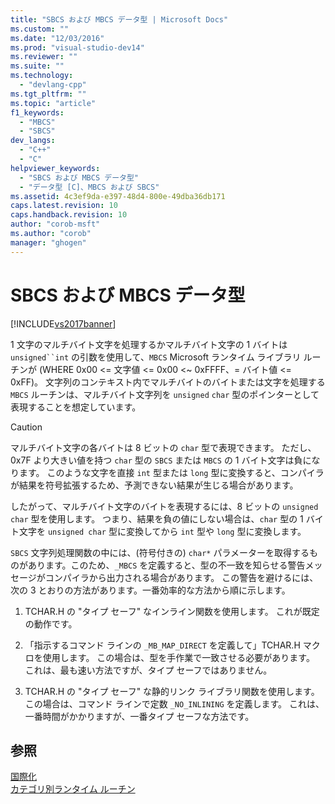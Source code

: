 ```yaml
---
title: "SBCS および MBCS データ型 | Microsoft Docs"
ms.custom: ""
ms.date: "12/03/2016"
ms.prod: "visual-studio-dev14"
ms.reviewer: ""
ms.suite: ""
ms.technology: 
  - "devlang-cpp"
ms.tgt_pltfrm: ""
ms.topic: "article"
f1_keywords: 
  - "MBCS"
  - "SBCS"
dev_langs: 
  - "C++"
  - "C"
helpviewer_keywords: 
  - "SBCS および MBCS データ型"
  - "データ型 [C]、MBCS および SBCS"
ms.assetid: 4c3ef9da-e397-48d4-800e-49dba36db171
caps.latest.revision: 10
caps.handback.revision: 10
author: "corob-msft"
ms.author: "corob"
manager: "ghogen"
---
```

# SBCS および MBCS データ型
[!INCLUDE[vs2017banner](../assembler/inline/includes/vs2017banner.md)]

1 文字のマルチバイト文字を処理するかマルチバイト文字の 1 バイトは `unsigned``int` の引数を使用して、`MBCS` Microsoft ランタイム ライブラリ ルーチンが \(WHERE 0x00 \<\= 文字値 \<\= 0x00 \<~ 0xFFFF、\= バイト値 \<\= 0xFF\)。  文字列のコンテキスト内でマルチバイトのバイトまたは文字を処理する `MBCS` ルーチンは、マルチバイト文字列を `unsigned` `char` 型のポインターとして表現することを想定しています。  
  
> [!CAUTION]
>  マルチバイト文字の各バイトは 8 ビットの `char` 型で表現できます。  ただし、0x7F より大きい値を持つ `char` 型の `SBCS` または `MBCS` の 1 バイト文字は負になります。  このような文字を直接 `int` 型または `long` 型に変換すると、コンパイラが結果を符号拡張するため、予測できない結果が生じる場合があります。  
  
 したがって、マルチバイト文字のバイトを表現するには、8 ビットの `unsigned char` 型を使用します。  つまり、結果を負の値にしない場合は、`char` 型の 1 バイト文字を `unsigned char` 型に変換してから `int` 型や `long` 型に変換します。  
  
 `SBCS` 文字列処理関数の中には、\(符号付きの\) `char*` パラメーターを取得するものがあります。このため、`_MBCS` を定義すると、型の不一致を知らせる警告メッセージがコンパイラから出力される場合があります。  この警告を避けるには、次の 3 とおりの方法があります。一番効率的な方法から順に示します。  
  
1.  TCHAR.H の "タイプ セーフ" なインライン関数を使用します。  これが既定の動作です。  
  
2.  「指示するコマンド ラインの `_MB_MAP_DIRECT` を定義して」TCHAR.H マクロを使用します。  この場合は、型を手作業で一致させる必要があります。  これは、最も速い方法ですが、タイプ セーフではありません。  
  
3.  TCHAR.H の "タイプ セーフ" な静的リンク ライブラリ関数を使用します。  この場合は、コマンド ラインで定数 `_NO_INLINING` を定義します。  これは、一番時間がかかりますが、一番タイプ セーフな方法です。  
  
## 参照  
 [国際化](../c-runtime-library/internationalization.md)   
 [カテゴリ別ランタイム ルーチン](../c-runtime-library/run-time-routines-by-category.md)